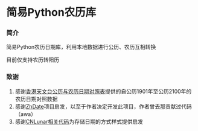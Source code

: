 # 简易Python农历库

### 简介
简易Python农历日期库，利用本地数据进行公历、农历互相转换

目前仅支持农历转阳历

### 致谢

1.  感谢[香港天文台](https://www.hko.gov.hk/tc/index.html)[公历与农历日期对照表](https://www.hko.gov.hk/tc/gts/time/conversion1_text.htm)提供的自公历1901年至公历2100年的农历日期对照数据
2.  感谢[ZhDate](https://github.com/CutePandaSh/zhdate)项目启发，以至于作者决定开发此项目，作者曾去那贡献过代码（awa）
3.  感谢[CNLunar相关代码](https://github.com/OPN48/cnlunar/blob/master/cnlunar/config.py)为存储日期的方式样式提供启发